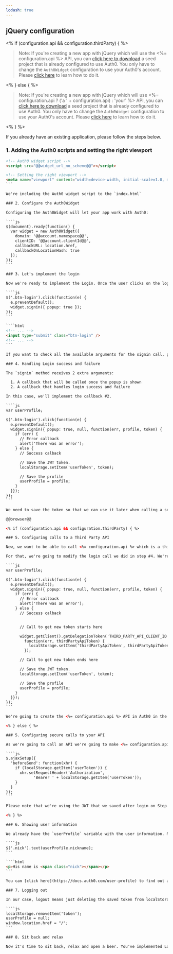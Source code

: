 ```yaml
---
lodash: true
---
```


## jQuery configuration

<% if (configuration.api && configuration.thirdParty) { %>

> Note: If you're creating a new app with jQuery which will use the <%= configuration.api %> API, you can [click here to download](https://github.com/auth0/auth0-angular-thirdparty-sample/archive/gh-pages.zip) a seed project that is already configured to use Auth0.
You only have to change the `Auth0Widget` configuration to use your Auth0's account. Please [click here](#3) to learn how to do it.

<% } else  { %>

> Note: If you're creating a new app with jQuery which will use <%= configuration.api ? ('a ' + configuration.api) : 'your' %> API, you can [click here to download](https://github.com/auth0/auth0-angular-thirdparty-sample/archive/gh-pages.zip) a seed project that is already configured to use Auth0.
You only have to change the `Auth0Widget` configuration to use your Auth0's account. Please [click here](#3) to learn how to do it.

<% } %>


If you already have an existing application, please follow the steps below.

### 1. Adding the Auth0 scripts and setting the right viewport

````html
<!-- Auth0 widget script -->
<script src="@@widget_url_no_scheme@@"></script>

<!-- Setting the right viewport -->
<meta name="viewport" content="width=device-width, initial-scale=1.0, maximum-scale=1.0, user-scalable=no" />
```

We're including the Auth0 widget script to the `index.html`

### 2. Configure the Auth0Widget

Configuring the Auth0Widget will let your app work with Auth0:

````js
$(document).ready(function() {
  var widget = new Auth0Widget({
    domain: '@@account.namespace@@',
    clientID: '@@account.clientId@@',
    callbackURL: location.href,
    callbackOnLocationHash: true
  });
});
```

### 3. Let's implement the login

Now we're ready to implement the Login. Once the user clicks on the login button, we'll call the `signin` method of Auth0's `widget` we've just created.

````js
$('.btn-login').click(function(e) {
  e.preventDefault();
  widget.signin({ popup: true });
});
```

````html
<!-- ... -->
<input type="submit" class="btn-login" />
<!-- ... -->
```

If you want to check all the available arguments for the signin call, please [check here](https://docs.auth0.com/login-widget2#5)

### 4. Handling Login success and failure

The `signin` method receives 2 extra arguments:

  1. A callback that will be called once the popup is shown
  2. A callback that handles login success and failure

In this case, we'll implement the callback #2.

````js
var userProfile;

$('.btn-login').click(function(e) {
  e.preventDefault();
  widget.signin({ popup: true, null, function(err, profile, token) {
    if (err) {
      // Error callback
      alert('There was an error');
    } else {
      // Success calback

      // Save the JWT token.
      localStorage.setItem('userToken', token);

      // Save the profile
      userProfile = profile;
    }
  }});
});
```

We need to save the token so that we can use it later when calling a server or an API. In this case, we're saving that token in LocalStorage.

@@browser@@

<% if (configuration.api && configuration.thirdParty) { %>

### 5. Configuring calls to a Third Party API

Now, we want to be able to call <%= configuration.api %> which is a third party api. What we're going to do is to exchange the JWT token we got from Auth0 for a token we can use to query <%= configuration.api %> securely and authenticated.

For that, we're going to modify the login call we did in step #4. We're going to add the call to get the new token

````js
var userProfile;

$('.btn-login').click(function(e) {
  e.preventDefault();
  widget.signin({ popup: true, null, function(err, profile, token) {
    if (err) {
      // Error callback
      alert('There was an error');
    } else {
      // Success calback


      // Call to get new token starts here

      widget.getClient().getDelegationToken('THIRD_PARTY_API_CLIENT_ID', token,
        function(err, thirdPartyApiToken) {
          localStorage.setItem('thirdPartyApiToken', thirdPartyApiToken.id_token);
        });

      // Call to get new token ends here

      // Save the JWT token.
      localStorage.setItem('userToken', token);

      // Save the profile
      userProfile = profile;
    }
  }});
});
```

We're going to create the <%= configuration.api %> API in Auth0 in the following steps. Once we create it, you just need to put the client id of that API in this snippet and it'll work. Then, you can use the thirdPartyToken as needed.

<% } else { %>

### 5. Configuring secure calls to your API

As we're going to call an API we're going to make <%= configuration.api ? ('on ' + configuration.api) : '' %>, we need to make sure we send the [JWT token](https://docs.auth0.com/jwt) we receive on the login on every request. For that, we need to implement `$.ajaxSetup` so that every ajax call sends the `Authorization` header with the correct token.

````js
$.ajaxSetup({
  'beforeSend': function(xhr) {
    if (localStorage.getItem('userToken')) {
      xhr.setRequestHeader('Authorization',
            'Bearer ' + localStorage.getItem('userToken'));
    }
  }
});
```

Please note that we're using the JWT that we saved after login on Step [#4](#5).

<% } %>

### 6. Showing user information

We already have the `userProfile` variable with the user information. Now, we can set that information to a span:

````js
$('.nick').text(userProfile.nickname);
```

````html
<p>His name is <span class="nick"></span></p>
```

You can [click here](https://docs.auth0.com/user-profile) to find out all of the available properties from the user's profile. Please note that some of this depend on the social provider being used.

### 7. Logging out

In our case, logout means just deleting the saved token from localStorage and redirecting the user to the home page.

````js
localStorage.removeItem('token');
userProfile = null;
window.location.href = "/";
```

### 8. Sit back and relax

Now it's time to sit back, relax and open a beer. You've implemented Login and Signup with Auth0 and jQuery.
